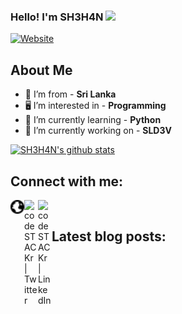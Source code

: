 ### Hello! I'm SH3H4N <img src="https://media.giphy.com/media/hvRJCLFzcasrR4ia7z/giphy.gif" width="25px">
[![Website](https://img.shields.io/badge/Co--Founder%20%40%20-SLD3V-brightgreen)](https://github.com/SLD3V)

## About Me
- 🦁 I’m from - <b>Sri Lanka</b>
- 🖥️ I’m interested in - <b>Programming</b>
- 🌱 I’m currently learning - <b>Python</b>
- 🔭 I’m currently working on - <b>SLD3V</b>

<!-- Also feel free to update second URL to any URL -->
[![SH3H4N's github stats](https://github-readme-stats.vercel.app/api?username=SH3H4N&count_private=true&include_all_commits=true&theme=radical)](https://google.com)

## Connect with me:
[<img align="left" alt="codeSTACKr.com" width="22px" src="https://raw.githubusercontent.com/iconic/open-iconic/master/svg/globe.svg" />][website]
[<img align="left" alt="codeSTACKr | Twitter" width="22px" src="https://cdn.jsdelivr.net/npm/simple-icons@v3/icons/twitter.svg" />][twitter]
[<img align="left" alt="codeSTACKr | LinkedIn" width="22px" src="https://cdn.jsdelivr.net/npm/simple-icons@v3/icons/linkedin.svg" />][linkedin]
<br />

<!-- Optional if you have blogs -->
## Latest blog posts:
<!-- BLOG-POST-LIST:START -->
<!-- BLOG-POST-LIST:END -->

<!-- This section you create this variables that are used above -->
[website]: https://google.com
[twitter]: https://twitter.com/catafilaz
[linkedin]: https://www.linkedin.com/in/indrajeet-nikam-3737a8101/

<!---
SH3H4N/SH3H4N is a ✨ special ✨ repository because its `README.md` (this file) appears on your GitHub profile.
You can click the Preview link to take a look at your changes.
--->
